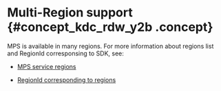 # Multi-Region support {#concept_kdc_rdw_y2b .concept}

MPS is available in many regions. For more information about regions list and RegionId corresponsing to SDK, see:

-   [MPS service regions](https://help.aliyun.com/document_detail/43248.html)

-   [RegionId corresponding to regions](https://help.aliyun.com/document_detail/40654.html)


